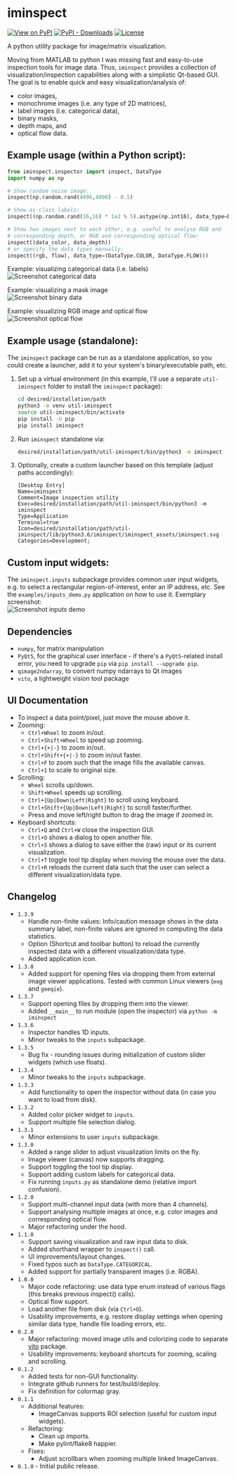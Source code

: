 # iminspect
[![View on PyPI](https://img.shields.io/pypi/v/iminspect.svg)](https://pypi.org/project/iminspect)
[![PyPI - Downloads](https://img.shields.io/pypi/dm/iminspect.svg)](https://pypi.org/project/iminspect)
[![License](https://img.shields.io/badge/license-MIT-blue.svg)](https://github.com/snototter/iminspect/blob/master/LICENSE?raw=true)

A python utility package for image/matrix visualization.

Moving from MATLAB to python I was missing fast and easy-to-use inspection tools for image data.
Thus, `iminspect` provides a collection of visualization/inspection capabilities along with a simplistic Qt-based GUI.
The goal is to enable quick and easy visualization/analysis of:
* color images,
* monochrome images (i.e. any type of 2D matrices),
* label images (i.e. categorical data),
* binary masks,
* depth maps, and
* optical flow data.


## Example usage (within a Python script):
```python
from iminspect.inspector import inspect, DataType
import numpy as np

# Show random noise image:
inspect(np.random.rand(4096,4096) - 0.5)

# Show as class labels:
inspect((np.random.rand(16,16) * 1e2 % 5).astype(np.int16), data_type=DataType.CATEGORICAL)

# Show two images next to each other, e.g. useful to analyse RGB and
# corresponding depth, or RGB and corresponding optical flow:
inspect((data_color, data_depth))
# or specify the data types manually:
inspect((rgb, flow), data_type=(DataType.COLOR, DataType.FLOW)))
```

Example: visualizing categorical data (i.e. labels)<br/>
![Screenshot categorical data](https://github.com/snototter/iminspect/blob/master/screenshots/categorical.jpg?raw=true "iminspect GUI")

Example: visualizing a mask image<br/>
![Screenshot binary data](https://github.com/snototter/iminspect/blob/master/screenshots/mask.jpg?raw=true "iminspect GUI")

Example: visualizing RGB image and optical flow<br/>
![Screenshot optical flow](https://github.com/snototter/iminspect/blob/master/screenshots/rgb-flow.jpg?raw=true "iminspect GUI")


## Example usage (standalone):
The `iminspect` package can be run as a standalone application, so you could create a launcher, add it to your system's binary/executable path, etc.
1. Set up a virtual environment (in this example, I'll use a separate `util-iminspect` folder to install the `iminspect` package):
    ```bash
    cd desired/installation/path
    python3 -m venv util-iminspect
    source util-iminspect/bin/activate
    pip install -U pip
    pip install iminspect
    ```
2. Run `iminspect` standalone via:
    ```bash
    desired/installation/path/util-iminspect/bin/python3 -m iminspect
    ```
3. Optionally, create a custom launcher based on this template (adjust paths accordingly):
    ```
    [Desktop Entry]
    Name=iminspect
    Comment=Image inspection utility
    Exec=desired/installation/path/util-iminspect/bin/python3 -m iminspect
    Type=Application
    Terminal=true
    Icon=desired/installation/path/util-iminspect/lib/python3.6/iminspect/iminspect_assets/iminspect.svg
    Categories=Development;
    ```


## Custom input widgets:
The `iminspect.inputs` subpackage provides common user input widgets, e.g. to select a rectangular region-of-interest, enter an IP address, etc. See the `examples/inputs_demo.py` application on how to use it. Exemplary screenshot:<br/>
![Screenshot inputs demo](https://github.com/snototter/iminspect/blob/master/screenshots/input-widgets.jpg?raw=true "Common input widgets")


## Dependencies
* `numpy`, for matrix manipulation
* `PyQt5`, for the graphical user interface - if there's a `PyQt5`-related install error, you need to upgrade `pip` via `pip install --upgrade pip`.
* `qimage2ndarray`, to convert numpy ndarrays to Qt images
* `vito`, a lightweight vision tool package


## UI Documentation
* To inspect a data point/pixel, just move the mouse above it.
* Zooming:
  * `Ctrl+Wheel` to zoom in/out.
  * `Ctrl+Shift+Wheel` to speed up zooming.
  * `Ctrl+{+|-}` to zoom in/out.
  * `Ctrl+Shift+{+|-}` to zoom in/out faster.
  * `Ctrl+F` to zoom such that the image fills the available canvas.
  * `Ctrl+1` to scale to original size.
* Scrolling:
  * `Wheel` scrolls up/down.
  * `Shift+Wheel` speeds up scrolling.
  * `Ctrl+{Up|Down|Left|Right}` to scroll using keyboard.
  * `Ctrl+Shift+{Up|Down|Left|Right}` to scroll faster/further. 
  * Press and move left/right button to drag the image if zoomed in.
* Keyboard shortcuts:
  * `Ctrl+Q` and `Ctrl+W` close the inspection GUI.
  * `Ctrl+O` shows a dialog to open another file.
  * `Ctrl+S` shows a dialog to save either the (raw) input or its current visualization.
  * `Ctrl+T` toggle tool tip display when moving the mouse over the data.
  * `Ctrl+R` reloads the current data such that the user can select a different visualization/data type.


## Changelog
* `1.3.9`
  * Handle non-finite values: Info/caution message shows in the data summary label, non-finite values are ignored in computing the data statistics.
  * Option (Shortcut and toolbar button) to reload the currently inspected data with a different visualization/data type.
  * Added application icon.
* `1.3.8`
  * Added support for opening files via dropping them from external image viewer applications. Tested with common Linux viewers (`eog` and `geeqie`).
* `1.3.7`
  * Support opening files by dropping them into the viewer.
  * Added `__main__` to run module (open the inspector) via `python -m iminspect`
* `1.3.6`
  * Inspector handles 1D inputs.
  * Minor tweaks to the `inputs` subpackage.
* `1.3.5`
  * Bug fix - rounding issues during initialization of custom slider widgets (which use floats).
* `1.3.4`
  * Minor tweaks to the `inputs` subpackage.
* `1.3.3`
  * Add functionality to open the inspector without data (in case you want to load from disk).
* `1.3.2`
  * Added color picker widget to `inputs`.
  * Support multiple file selection dialog.
* `1.3.1`
  * Minor extensions to user `inputs` subpackage.
* `1.3.0`
  * Added a range slider to adjust visualization limits on the fly.
  * Image viewer (canvas) now supports dragging.
  * Support toggling the tool tip display.
  * Support adding custom labels for categorical data.
  * Fix running `inputs.py` as standalone demo (relative import confusion).
* `1.2.0`
  * Support multi-channel input data (with more than 4 channels).
  * Support analysing multiple images at once, e.g. color images and corresponding optical flow.
  * Major refactoring under the hood.
* `1.1.0`
  * Support saving visualization and raw input data to disk.
  * Added shorthand wrapper to `inspect()` call.
  * UI improvements/layout changes.
  * Fixed typos such as `DataType.CATEGORICAL`.
  * Added support for partially transparent images (i.e. RGBA).
* `1.0.0`
  * Major code refactoring: use data type enum instead of various flags (this breaks previous inspect() calls).
  * Optical flow support.
  * Load another file from disk (via `Ctrl+O`).
  * Usability improvements, e.g. restore display settings when opening similar data type, handle file loading errors, etc.
* `0.2.0`
  * Major refactoring: moved image utils and colorizing code to separate [vito](https://github.com/snototter/vito) package.
  * Usability improvements: keyboard shortcuts for zooming, scaling and scrolling.
* `0.1.2`
  * Added tests for non-GUI functionality.
  * Integrate github runners for test/build/deploy.
  * Fix definition for colormap gray.
* `0.1.1`
  * Additional features:
    * ImageCanvas supports ROI selection (useful for custom input widgets).
  * Refactoring:
    * Clean up imports.
    * Make pylint/flake8 happier.
  * Fixes:
    * Adjust scrollbars when zooming multiple linked ImageCanvas.
* `0.1.0` - Initial public release.

